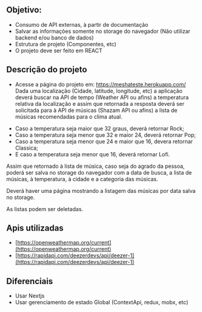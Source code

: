 ## Objetivo:

- Consumo de API externas, à partir de documentação
- Salvar as informações somente no storage do navegador (Não utilizar backend e/ou banco de dados)
- Estrutura de projeto (Componentes, etc)
- O projeto deve ser feito em REACT

## Descrição do projeto

* Acesse a página do projeto em: https://meshateste.herokuapp.com/
Dada uma localização (Cidade, latitude, longitude, etc) a aplicação deverá buscar na API de tempo (Weather API ou afins) a temperatura relativa da localização e assim que retornada a resposta deverá ser solicitada para à API de músicas (Shazam API ou afins) a lista de músicas recomendadas para o clima atual.

- Caso a temperatura seja maior que 32 graus, deverá retornar Rock;
- Caso a temperatura seja menor que 32 e maior 24, deverá retornar Pop;
- Caso a temperatura seja menor que 24 e maior que 16, devera retornar Classica;
- E caso a temperatura seja menor que 16, deverá retornar Lofi.

Assim que retornado à lista de música, caso seja do agrado da pessoa, poderá ser salva no storage do navegador com a data de busca, a lista de músicas, à temperatura, à cidade e a categoria das músicas.

Deverá haver uma página mostrando a listagem das músicas por data salva no storage.

As listas podem ser deletadas.

## Apis utilizadas

- [https://openweathermap.org/current](https://openweathermap.org/current)
- [https://rapidapi.com/deezerdevs/api/deezer-1](https://rapidapi.com/deezerdevs/api/deezer-1)

## Diferenciais

- Usar Nextjs
- Usar gerenciamento de estado Global (ContextApi, redux, mobx, etc)
